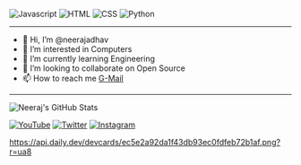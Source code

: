 ![Javascript](https://img.shields.io/badge/JavaScript-F7DF1E?logo=javascript&logoColor=white&style=for-the-badge "Javascript")
![HTML](https://img.shields.io/badge/HTML-E34F26?logo=html5&logoColor=white&style=for-the-badge "HTML")
![CSS](https://img.shields.io/badge/CSS-1572B6?logo=css3&logoColor=white&style=for-the-badge "CSS")
![Python](https://img.shields.io/badge/Python-14354C?style=for-the-badge&logo=python&logoColor=white "Python")

---
- 👋 Hi, I’m @neerajadhav<br>
- 👀 I’m interested in Computers<br>
- 🌱 I’m currently learning Engineering<br>
- 💞️ I’m looking to collaborate on Open Source<br>
- 📫 How to reach me <a href="mailto:adhavneeraj9500@gmail.com">G-Mail</a><br>
---


![Neeraj's GitHub Stats](https://github-readme-stats.vercel.app/api?username=neerajadhav&show_icons=true&include_all_commits=true)


 [![YouTube](https://img.shields.io/badge/youtube-FF0000?logo=youtube&logoColor=white&style=for-the-badge)](https://youtube.com/channel/UCahNVXLKLGOZikByl7pSGBA)
 [![Twitter](https://img.shields.io/badge/Twitter-1DA1F2?logo=twitter&logoColor=white&style=for-the-badge)](https://twitter.com/theneerajadhav)
 [![Instagram](https://img.shields.io/badge/Instagram-E4405F?logo=instagram&logoColor=white&style=for-the-badge)](https://instagram.com/neeraj_adhav)

https://api.daily.dev/devcards/ec5e2a92da1f43db93ec0fdfeb72b1af.png?r=ua8

